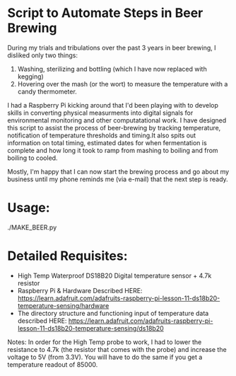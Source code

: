 Script to Automate Steps in Beer Brewing
========================================
During my trials and tribulations over the past 3 years in beer brewing, I disliked only two things:
1) Washing, sterilizing and bottling (which I have now replaced with kegging)
2) Hovering over the mash (or the wort) to measure the temperature with a candy thermometer.

I had a Raspberry Pi kicking around that I'd been playing with to develop skills in converting physical measurments into 
digital signals for environmental monitoring and other computatational work. I have designed this script to assist the 
process of beer-brewing by tracking temperature, notification of temperature thresholds and timing.It also spits out information
on total timing, estimated dates for when fermentation is complete and how long it took to ramp from mashing to boiling and from 
boiling to cooled. 

Mostly, I'm happy that I can now start the brewing process and go about my business until my phone reminds me (via e-mail)
that the next step is ready.

Usage:
=======
./MAKE_BEER.py


Detailed Requisites:
====================
- High Temp Waterproof DS18B20 Digital temperature sensor + 4.7k resistor 
- Raspberry Pi & Hardware Described HERE: https://learn.adafruit.com/adafruits-raspberry-pi-lesson-11-ds18b20-temperature-sensing/hardware
- The directory structure and functioning input of temperature data described HERE: https://learn.adafruit.com/adafruits-raspberry-pi-lesson-11-ds18b20-temperature-sensing/ds18b20

Notes: In order for the High Temp probe to work, I had to lower the resistance to 4.7k (the resistor that comes with the probe)
and increase the voltage to 5V (from 3.3V). You will have to do the same if you get a temperature readout of 85000.